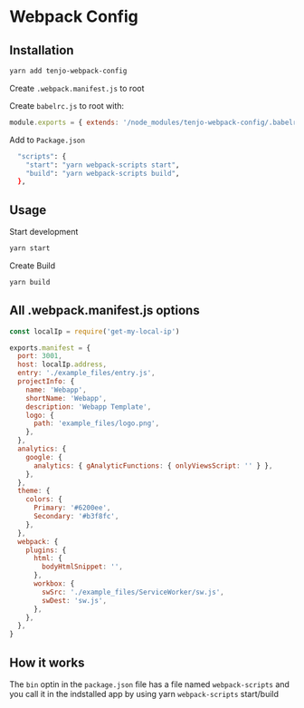 # Webpack Config

## Installation

```sh
yarn add tenjo-webpack-config
```

Create `.webpack.manifest.js` to root

Create `babelrc.js` to root with:

```js
module.exports = { extends: '/node_modules/tenjo-webpack-config/.babelrc' }
```

Add to `Package.json`

```sh
  "scripts": {
    "start": "yarn webpack-scripts start",
    "build": "yarn webpack-scripts build",
  },
```

## Usage

Start development

```sh
yarn start
```

Create Build

```sh
yarn build
```

## All .webpack.manifest.js options

```js
const localIp = require('get-my-local-ip')

exports.manifest = {
  port: 3001,
  host: localIp.address,
  entry: './example_files/entry.js',
  projectInfo: {
    name: 'Webapp',
    shortName: 'Webapp',
    description: 'Webapp Template',
    logo: {
      path: 'example_files/logo.png',
    },
  },
  analytics: {
    google: {
      analytics: { gAnalyticFunctions: { onlyViewsScript: '' } },
    },
  },
  theme: {
    colors: {
      Primary: '#6200ee',
      Secondary: '#b3f8fc',
    },
  },
  webpack: {
    plugins: {
      html: {
        bodyHtmlSnippet: '',
      },
      workbox: {
        swSrc: './example_files/ServiceWorker/sw.js',
        swDest: 'sw.js',
      },
    },
  },
}
```

## How it works

The `bin` optin in the `package.json` file has a file named `webpack-scripts` and you call it in the indstalled app by using yarn `webpack-scripts` start/build
